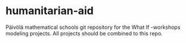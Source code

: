# humanitarian-aid
Päivölä mathematical schools git repository for the What If -workshops modeling projects. All projects should be combined to this repo.
